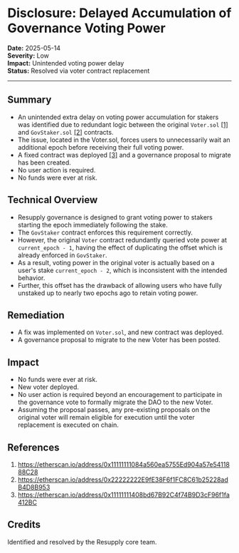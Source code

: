 # Disclosure: Delayed Accumulation of Governance Voting Power

**Date:** 2025-05-14  
**Severity:** Low  
**Impact:** Unintended voting power delay  
**Status:** Resolved via voter contract replacement

---

## Summary

- An unintended extra delay on voting power accumulation for stakers was identified due to redundant logic between the original `Voter.sol` [[1]](#References) and `GovStaker.sol` [[2]](#References) contracts.
- The issue, located in the Voter.sol, forces users to unnecessarily wait an additional epoch before receiving their full voting power.
- A fixed contract was deployed [[3]](#References) and a governance proposal to migrate has been created.
- No user action is required.
- No funds were ever at risk.

## Technical Overview

- Resupply governance is designed to grant voting power to stakers starting the epoch immediately following the stake.
- The `GovStaker` contract enforces this requirement correctly.
- However, the original `Voter` contract redundantly queried vote power at `current_epoch - 1`, having the effect of duplicating the offset which is already enforced in `GovStaker`.
- As a result, voting power in the original voter is actually based on a user's stake `current_epoch - 2`, which is inconsistent with the intended behavior.
- Further, this offset has the drawback of allowing users who have fully unstaked up to nearly two epochs ago to retain voting power.

## Remediation

- A fix was implemented on `Voter.sol`, and new contract was deployed.
- A governance proposal to migrate to the new Voter has been posted.

## Impact

- No funds were ever at risk.
- New voter deployed.
- No user action is required beyond an encouragement to participate in the governance vote to formally migrate the DAO to the new Voter.
- Assuming the proposal passes, any pre-existing proposals on the original voter will remain eligible for execution until the voter replacement is executed on chain.

## References

1. https://etherscan.io/address/0x11111111084a560ea5755Ed904a57e5411888C28
2. https://etherscan.io/address/0x22222222E9fE38F6f1FC8C61b25228adB4D8B953
3. https://etherscan.io/address/0x11111111408bd67B92C4f74B9D3cF96f1fa412BC

## Credits

Identified and resolved by the Resupply core team.
